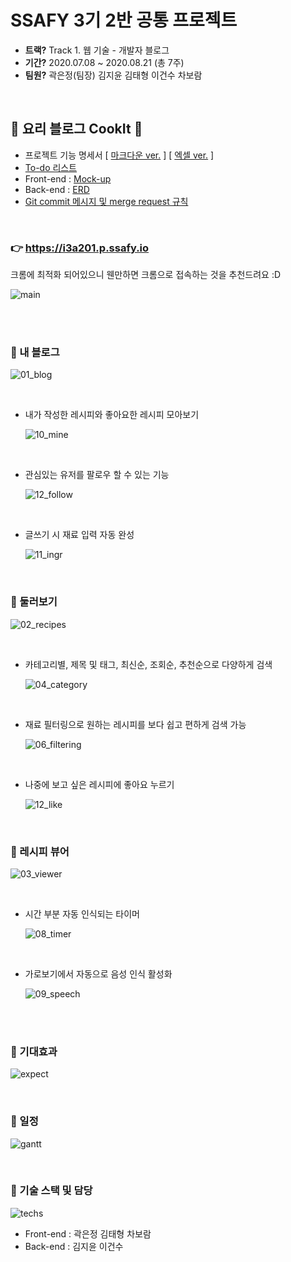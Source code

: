 # SSAFY 3기 2반 공통 프로젝트

- **트랙?** Track 1. 웹 기술 - 개발자 블로그
- **기간?** 2020.07.08 ~ 2020.08.21 (총 7주)
- **팀원?** 곽은정(팀장) 김지윤 김태형 이건수 차보람

<br>

## 🥗 요리 블로그 CookIt 🥗

- 프로젝트 기능 명세서 [ [마크다운 ver.](notes/specification.md) ] [ [엑셀 ver.](notes/specification.xlsx) ]
- [To-do 리스트](notes/to-do.md)
- Front-end : [Mock-up](https://ovenapp.io/view/od8RcDZbTz2JoipOmIimfEljjwdyftTq/)
- Back-end : [ERD](https://www.erdcloud.com/d/JiWq5ZapHeiiuqMjw)
- [Git commit 메시지 및 merge request 규칙](notes/base-rule.md)

<br>

### 👉 https://i3a201.p.ssafy.io 

크롬에 최적화 되어있으니 웬만하면 크롬으로 접속하는 것을 추천드려요 :D

![main](notes/gifs/main.png)

<br>

<br>

### 🥨 내 블로그

![01_blog](notes/gifs/01_blog.gif)

  <br>

- 내가 작성한 레시피와 좋아요한 레시피 모아보기

  ![10_mine](notes/gifs/10_mine.gif)

  <br>

- 관심있는 유저를 팔로우 할 수 있는 기능

  ![12_follow](notes/gifs/12_follow.PNG)

  <br>

- 글쓰기 시 재료 입력 자동 완성

  ![11_ingr](notes/gifs/11_ingr.gif)

<br>

### 🍰 둘러보기

![02_recipes](notes/gifs/02_recipes.gif)

  <br>

- 카테고리별, 제목 및 태그, 최신순, 조회순, 추천순으로 다양하게 검색

  ![04_category](notes/gifs/04_category.gif)

  <br>

- 재료 필터링으로 원하는 레시피를 보다 쉽고 편하게 검색 가능

  ![06_filtering](notes/gifs/06_filtering.gif)

  <br>

- 나중에 보고 싶은 레시피에 좋아요 누르기

  ![12_like](notes/gifs/12_like.gif)

<br>

### 🍤 레시피 뷰어

![03_viewer](notes/gifs/03_viewer.gif)

  <br>

- 시간 부분 자동 인식되는 타이머

  ![08_timer](notes/gifs/08_timer.gif)

  <br>

- 가로보기에서 자동으로 음성 인식 활성화

  ![09_speech](notes/gifs/09_speech.gif)

<br>

<br>

### 🌮 기대효과

![expect](notes/gifs/expect.PNG)

<br>

### 🍩 일정

![gantt](notes/gifs/gantt.PNG)

<br>

### 🍭 기술 스택 및 담당

![techs](notes/gifs/techs.PNG)

- Front-end : 곽은정 김태형 차보람
- Back-end : 김지윤 이건수